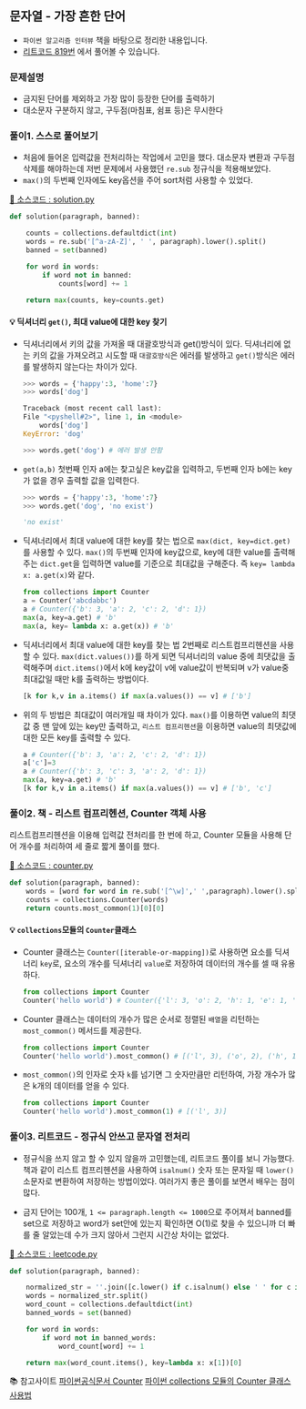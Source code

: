 ## 문자열 - 가장 흔한 단어

- `파이썬 알고리즘 인터뷰` 책을 바탕으로 정리한 내용입니다.  
- [리트코드 819번](https://leetcode.com/problems/most-common-word/) 에서 풀어볼 수 있습니다.

### 문제설명

- 금지된 단어를 제외하고 가장 많이 등장한 단어를 출력하기
- 대소문자 구분하지 않고, 구두점(마침표, 쉼표 등)은 무시한다

### 풀이1. 스스로 풀어보기

- 처음에 들어온 입력값을 전처리하는 작업에서 고민을 했다. 대소문자 변환과 구두점 삭제를 해야하는데 저번 문제에서 사용했던 `re.sub` 정규식을 적용해보았다. 
- `max()`의 두번째 인자에도 key옵션을 주어 sort처럼 사용할 수 있었다. 

[💾 소스코드 : solution.py](src/solution.py)

```python
def solution(paragraph, banned):

    counts = collections.defaultdict(int)
    words = re.sub('[^a-zA-Z]', ' ', paragraph).lower().split()
    banned = set(banned)

    for word in words:
        if word not in banned:
            counts[word] += 1

    return max(counts, key=counts.get)
```
#### 💡 딕셔너리 `get()`, 최대 value에 대한 key 찾기

- 딕셔너리에서 키의 값을 가져올 때 대괄호방식과 get()방식이 있다. 
딕셔너리에 없는 키의 값을 가져오려고 시도할 때 `대괄호방식`은 에러를 발생하고 `get()`방식은 에러를 발생하지 않는다는 차이가 있다. 

    ```python
    >>> words = {'happy':3, 'home':7}
    >>> words['dog']

    Traceback (most recent call last):
    File "<pyshell#2>", line 1, in <module>
        words['dog']
    KeyError: 'dog'
    
    >>> words.get('dog') # 에러 발생 안함 
    ```

- `get(a,b)` 첫번째 인자 a에는 찾고싶은 key값을 입력하고, 두번째 인자 b에는 key가 없을 경우 출력할 값을 입력한다.
    ```python
    >>> words = {'happy':3, 'home':7}
    >>> words.get('dog', 'no exist')
    
    'no exist'
    ```
- 딕셔너리에서 최대 value에 대한 key를 찾는 법으로 `max(dict, key=dict.get)`를 사용할 수 있다. `max()`의 두번째 인자에 key값으로, key에 대한 value를 출력해주는 `dict.get`을 입력하면 value를 기준으로 최대값을 구해준다. 즉 `key= lambda x: a.get(x)`와 같다.

    ```python
    from collections import Counter
    a = Counter('abcdabbc')
    a # Counter({'b': 3, 'a': 2, 'c': 2, 'd': 1})
    max(a, key=a.get) # 'b'
    max(a, key= lambda x: a.get(x)) # 'b'
    ```

- 딕셔너리에서 최대 value에 대한 key를 찾는 법 2번째로 리스트컴프리헨션을 사용할 수 있다. `max(dict.values())`를 하게 되면 딕셔너리의 value 중에 최댓값을 출력해주며 `dict.items()`에서 k에 key값이 v에 value값이 반복되며 v가 value중 최대값일 때만 k를 출력하는 방법이다.

    ```python
    [k for k,v in a.items() if max(a.values()) == v] # ['b']
    ```
- 위의 두 방법은 최대값이 여러개일 때 차이가 있다. `max()`를 이용하면 value의 최댓값 중 맨 앞에 있는 key만 출력하고, `리스트 컴프리헨션`을 이용하면 value의 최댓값에 대한 모든 key를 출력할 수 있다.
    ```python
    a # Counter({'b': 3, 'a': 2, 'c': 2, 'd': 1})
    a['c']=3
    a # Counter({'b': 3, 'c': 3, 'a': 2, 'd': 1})
    max(a, key=a.get) # 'b'
    [k for k,v in a.items() if max(a.values()) == v] # ['b', 'c']
    ```

### 풀이2. 책 - 리스트 컴프리헨션, Counter 객체 사용

리스트컴프리헨션을 이용해 입력값 전처리를 한 번에 하고, Counter 모듈을 사용해 단어 개수를 처리하여 세 줄로 짧게 풀이를 했다. 

[💾 소스코드 : counter.py](src/counter.py)

```python
def solution(paragraph, banned):
    words = [word for word in re.sub('[^\w]',' ',paragraph).lower().split() if word not in banned]
    counts = collections.Counter(words)
    return counts.most_common(1)[0][0]
```

#### 💡 `collections`모듈의 `Counter`클래스

- Counter 클래스는 `Counter([iterable-or-mapping])`로 사용하면 요소를 딕셔너리 `key`로, 요소의 개수를 딕셔너리 `value`로 저장하여 데이터의 개수를 셀 때 유용하다.
    ```python
    from collections import Counter
    Counter('hello world') # Counter({'l': 3, 'o': 2, 'h': 1, 'e': 1, ' ': 1, 'w': 1, 'r': 1, 'd': 1})
    ```
- Counter 클래스는 데이터의 개수가 많은 순서로 정렬된 `배열`을 리턴하는 `most_common()` 메서드를 제공한다. 
    ```python
    from collections import Counter
    Counter('hello world').most_common() # [('l', 3), ('o', 2), ('h', 1), ('e', 1), (' ', 1), ('w', 1), ('r', 1), ('d', 1)]
    ```
- `most_common()`의 인자로 숫자 `k`를 넘기면 그 숫자만큼만 리턴하여, 가장 개수가 많은 k개의 데이터를 얻을 수 있다. 
    ```python
    from collections import Counter
    Counter('hello world').most_common(1) # [('l', 3)]
    ```

### 풀이3. 리트코드 - 정규식 안쓰고 문자열 전처리

- 정규식을 쓰지 않고 할 수 있지 않을까 고민했는데, 리트코드 풀이를 보니 가능했다. 
책과 같이 리스트 컴프리헨션을 사용하여 `isalnum()` 숫자 또는 문자일 때 `lower()` 소문자로 변환하여 저장하는 방법이었다. 여러가지 좋은 풀이를 보면서 배우는 점이 많다. 

- 금지 단어는 100개, `1 <= paragraph.length <= 1000`으로 주어져서 banned를 set으로 저장하고 word가 set안에 있는지 확인하면 O(1)로 찾을 수 있으니까 더 빠를 줄 알았는데 수가 크지 않아서 그런지 시간상 차이는 없었다. 

[💾 소스코드 : leetcode.py](src/leetcode.py)

```python
def solution(paragraph, banned):

    normalized_str = ''.join([c.lower() if c.isalnum() else ' ' for c in paragraph])
    words = normalized_str.split()
    word_count = collections.defaultdict(int)
    banned_words = set(banned)

    for word in words:
        if word not in banned_words:
            word_count[word] += 1

    return max(word_count.items(), key=lambda x: x[1])[0]
```

📚 참고사이트
[파이썬공식문서 Counter](https://docs.python.org/3/library/collections.html#collections.Counter)
[파이썬 collections 모듈의 Counter 클래스 사용법](https://www.daleseo.com/python-collections-counter/)